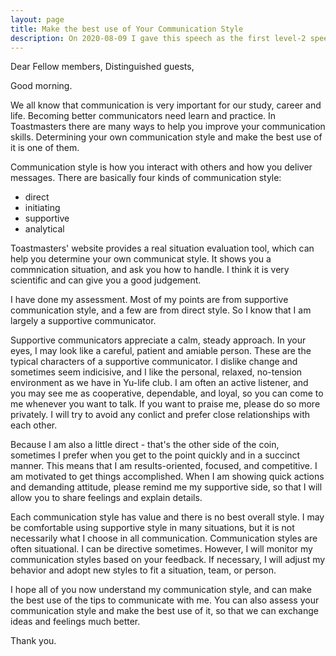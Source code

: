```yaml
---
layout: page
title: Make the best use of Your Communication Style
description: On 2020-08-09 I gave this speech as the first level-2 speech in Yulife club of Toastmaster.
---
```



Dear Fellow members,
Distinguished guests,

Good morning.

We all know that communication is very important for our study, career and life. Becoming better
communicators need learn and practice. In Toastmasters there are many ways to help you improve
your communication skills. Determining your own communication style and make the best use of it
is one of them.

Communication style is how you interact with others and how you deliver messages. There are
basically four kinds of communication style:

 - direct
 - initiating
 - supportive
 - analytical

Toastmasters' website provides a real situation evaluation tool, which can help you determine
your own communicat style. It shows you a commnication situation, and ask you how to handle.
I think it is very scientific and can give you a good judgement.

I have done my assessment. Most of my points are from supportive communication style, and a few
are from direct style. So I know that I am largely a supportive communicator.

Supportive communicators appreciate a calm, steady approach. In your eyes, I may look like a careful,
patient and amiable person. These are the typical characters of a supportive communicator. I dislike
change and sometimes seem indicisive, and I like the personal, relaxed, no-tension environment as we
have in Yu-life club. I am often an active listener, and you may see me as cooperative, dependable,
and loyal, so you can come to me whenever you want to talk. If you want to praise me, please do so
more privately. I will try to avoid any conlict and prefer close relationships with each other.

Because I am also a little direct - that's the other side of the coin, sometimes I prefer when you get
to the point quickly and in a succinct manner. This means that I am results-oriented, focused, and
competitive. I am motivated to get things accomplished. When I am showing quick actions and demanding
attitude, please remind me my supportive side, so that I will allow you to share feelings and
explain details.

Each communication style has value and there is no best overall style. I may be comfortable using
supportive style in many situations, but it is not necessarily what I choose in all communication.
Communication styles are often situational. I can be directive sometimes. However, I will monitor my
communication styles based on your feedback. If necessary, I will adjust my behavior and adopt new
styles to fit a situation, team, or person.

I hope all of you now understand my communication style, and can make the best use of the tips to
communicate with me. You can also assess your communication style and make the best use of it, so that
we can exchange ideas and feelings much better.

Thank you.